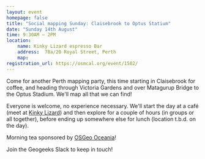 ```yaml
---
layout: event
homepage: false
title: "Social mapping Sunday: Claisebrook to Optus Statium"
date: "Sunday 14th August"
time: 9:30AM – 2PM
location:
    name: Kinky Lizard espresso Bar
    address:  78a/20 Royal Street, Perth
    map:
registration_url: https://osmcal.org/event/1502/
---
```

Come for another Perth mapping party, this time starting in Claisebrook for coffee,
and heading through Victoria Gardens and over Matagurup Bridge to the Optus Stadium.
We'll map all that we can find!

Everyone is welcome, no experience necessary.
We'll start the day at a café (meet at [Kinky Lizard](http://www.kinkylizard.com.au/kinky-lizard-og/))
and then explore for a couple of hours (in groups or all together), before ending up
somewhere else for lunch (location t.b.d. on the day).

Morning tea sponsored by [OSGeo Oceania](https://osgeo-oceania.org/)!

Join the Geogeeks Slack to keep in touch!